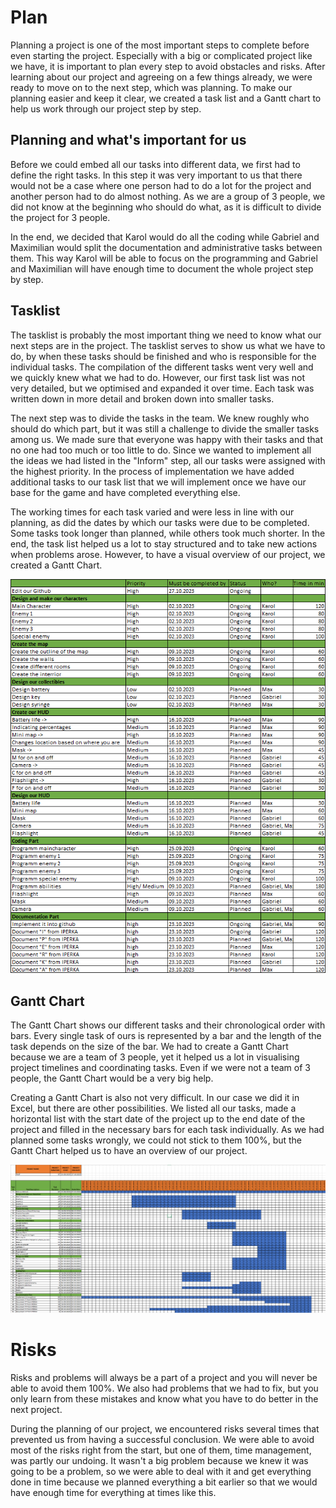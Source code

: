 # Plan
Planning a project is one of the most important steps to complete before even starting the project. Especially with a big or complicated project like we have, it is important to plan every step to avoid obstacles and risks.
After learning about our project and agreeing on a few things already, we were ready to move on to the next step, which was planning. To make our planning easier and keep it clear, we created a task list and a Gantt chart to help us work through our project step by step.

## Planning and what's important for us
Before we could embed all our tasks into different data, we first had to define the right tasks. In this step it was very important to us that there would not be a case where one person had to do a lot for the project and another person had to do almost nothing. As we are a group of 3 people, we did not know at the beginning who should do what, as it is difficult to divide the project for 3 people. 

In the end, we decided that Karol would do all the coding while Gabriel and Maximilian would split the documentation and administrative tasks between them. This way Karol will be able to focus on the programming and Gabriel and Maximilian will have enough time to document the whole project step by step.

## Tasklist
The tasklist is probably the most important thing we need to know what our next steps are in the project. The tasklist serves to show us what we have to do, by when these tasks should be finished and who is responsible for the individual tasks.
The compilation of the different tasks went very well and we quickly knew what we had to do. However, our first task list was not very detailed, but we optimised and expanded it over time. Each task was written down in more detail and broken down into smaller tasks.

The next step was to divide the tasks in the team. We knew roughly who should do which part, but it was still a challenge to divide the smaller tasks among us. We made sure that everyone was happy with their tasks and that no one had too much or too little to do. 
Since we wanted to implement all the ideas we had listed in the "Inform" step, all our tasks were assigned with the highest priority. In the process of implementation we have added additional tasks to our task list that we will implement once we have our base for the game and have completed everything else.

The working times for each task varied and were less in line with our planning, as did the dates by which our tasks were due to be completed. Some tasks took longer than planned, while others took much shorter. 
In the end, the task list helped us a lot to stay structured and to take new actions when problems arose. However, to have a visual overview of our project, we created a Gantt Chart.

![Screenshot 2023-10-03 191250](https://github.com/Maximilian-Noethe/m413_ap23a_FNAP/blob/main/01_documentation/p-lan/tasklist.png)


## Gantt Chart
The Gantt Chart shows our different tasks and their chronological order with bars. Every single task of ours is represented by a bar and the length of the task depends on the size of the bar. We had to create a Gantt Chart because we are a team of 3 people, yet it helped us a lot in visualising project timelines and coordinating tasks. Even if we were not a team of 3 people, the Gantt Chart would be a very big help.

Creating a Gantt Chart is also not very difficult. In our case we did it in Excel, but there are other possibilities. We listed all our tasks, made a horizontal list with the start date of the project up to the end date of the project and filled in the necessary bars for each task individually.
As we had planned some tasks wrongly, we could not stick to them 100%, but the Gantt Chart helped us to have an overview of our project.


![Screenshot 2023-10-03 191250](https://github.com/Maximilian-Noethe/m413_ap23a_FNAP/blob/main/01_documentation/p-lan/Gantt%20Chart.png)


# Risks
Risks and problems will always be a part of a project and you will never be able to avoid them 100%. We also had problems that we had to fix, but you only learn from these mistakes and know what you have to do better in the next project.

During the planning of our project, we encountered risks several times that prevented us from having a successful conclusion. We were able to avoid most of the risks right from the start, but one of them, time management, was partly our undoing. It wasn't a big problem because we knew it was going to be a problem, so we were able to deal with it and get everything done in time because we planned everything a bit earlier so that we would have enough time for everything at times like this.
